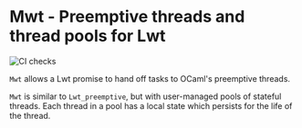 # Mwt - Preemptive threads and thread pools for Lwt

![CI checks](https://github.com/hcarty/mwt/workflows/CI%20checks/badge.svg)

`Mwt` allows a Lwt promise to hand off tasks to OCaml's preemptive threads.

`Mwt` is similar to `Lwt_preemptive`, but with user-managed pools of stateful
threads.  Each thread in a pool has a local state which persists for the life
of the thread.

